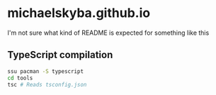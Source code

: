 # michaelskyba.github.io
I'm not sure what kind of README is expected for something like this

## TypeScript compilation
```sh
ssu pacman -S typescript
cd tools
tsc # Reads tsconfig.json
```
